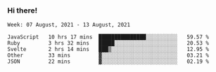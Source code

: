 ### Hi there!

<!--START_SECTION:waka-->
```text
Week: 07 August, 2021 - 13 August, 2021

JavaScript   10 hrs 17 mins  ███████████████░░░░░░░░░░   59.57 % 
Ruby         3 hrs 32 mins   █████░░░░░░░░░░░░░░░░░░░░   20.53 % 
Svelte       2 hrs 14 mins   ███▒░░░░░░░░░░░░░░░░░░░░░   12.95 % 
Other        33 mins         ▓░░░░░░░░░░░░░░░░░░░░░░░░   03.21 % 
JSON         22 mins         ▓░░░░░░░░░░░░░░░░░░░░░░░░   02.19 % 
```
<!--END_SECTION:waka-->

